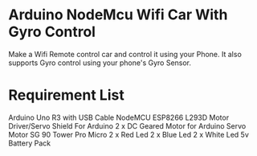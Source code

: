 # Arduino NodeMcu Wifi Car With Gyro Control
 Make a Wifi Remote control car and control it using your Phone. It also supports Gyro control using your phone's Gyro Sensor.

# Requirement List
Arduino Uno R3 with USB Cable
NodeMCU ESP8266
L293D Motor Driver/Servo Shield For Arduino
2 x DC Geared Motor for Arduino
Servo Motor SG 90 Tower Pro Micro
2 x Red Led
2 x Blue Led
2 x White Led
5v Battery Pack

